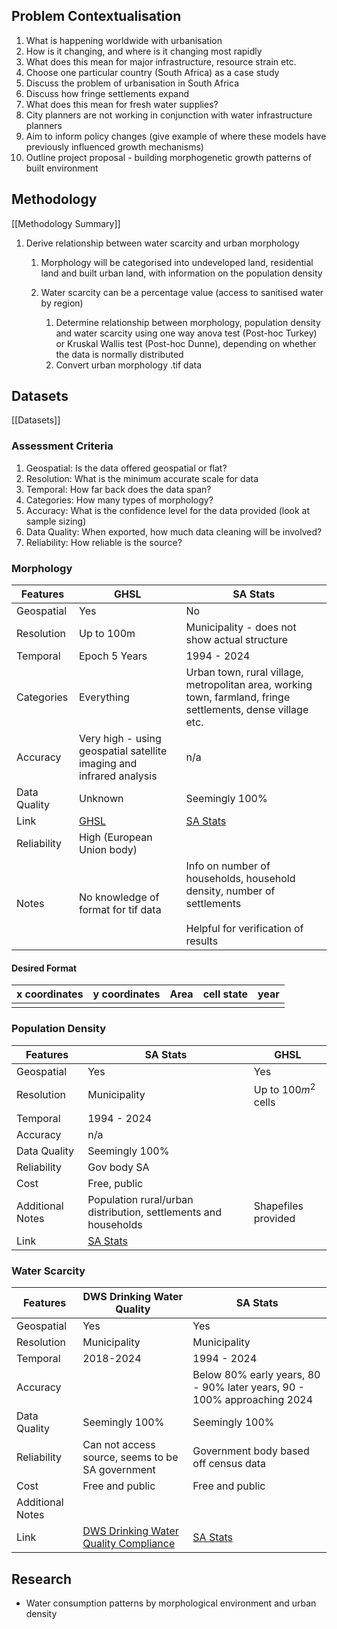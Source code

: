 ## Problem Contextualisation

1. What is happening worldwide with urbanisation
2. How is it changing, and where is it changing most rapidly
3. What does this mean for major infrastructure, resource strain etc.
4. Choose one particular country (South Africa) as a case study
5. Discuss the problem of urbanisation in South Africa
6. Discuss how fringe settlements expand
7. What does this mean for fresh water supplies?
8. City planners are not working in conjunction with water infrastructure planners
9. Aim to inform policy changes (give example of where these models have previously influenced growth mechanisms)
10. Outline project proposal - building morphogenetic growth patterns of built environment

## Methodology
[[Methodology Summary]]

1. Derive relationship between water scarcity and urban morphology
	1. Morphology will be categorised into undeveloped land, residential land and built urban land, with information on the population density
	2. Water scarcity can be a percentage value (access to sanitised water by region)

		1. Determine relationship between morphology, population density and water scarcity using one way anova test (Post-hoc Turkey) or Kruskal Wallis test (Post-hoc Dunne), depending on whether the data is normally distributed
		2. Convert urban morphology .tif data 
## Datasets
[[Datasets]]
### Assessment Criteria

1. Geospatial: Is the data offered geospatial or flat?
2. Resolution: What is the minimum accurate scale for data
3. Temporal: How far back does the data span?
4. Categories: How many types of morphology?
5. Accuracy: What is the confidence level for the data provided (look at sample sizing)
6. Data Quality: When exported, how much data cleaning will be involved?
8. Reliability: How reliable is the source?

### Morphology

| Features     | GHSL                                                                        | SA Stats                                                                                                                                                    |
| ------------ | --------------------------------------------------------------------------- | ----------------------------------------------------------------------------------------------------------------------------------------------------------- |
| Geospatial   | Yes                                                                         | No                                                                                                                                                          |
| Resolution   | Up to 100m                                                                  | Municipality - does not show actual structure                                                                                                               |
| Temporal     | Epoch 5 Years                                                               | 1994 - 2024                                                                                                                                                 |
| Categories   | Everything                                                                  | Urban town, rural village, metropolitan area, working town, farmland, fringe settlements, dense village etc.                                                |
| Accuracy     | Very high - using geospatial satellite imaging and infrared analysis        | n/a                                                                                                                                                         |
| Data Quality | Unknown                                                                     | Seemingly 100%                                                                                                                                              |
| Link         | [GHSL](https://human-settlement.emergency.copernicus.eu/visualisation.php#) | [SA Stats](https://ws.dws.gov.za/wsks/spatial_OnTrack_leaf.aspx?SubjectAreaID=1&DataTopicDetailID=3&DisplayTypeId=7&PerspectiveID=0&LvlID=10&DataTopicID=1) |
| Reliability  | High (European Union body)                                                  |                                                                                                                                                             |
| Notes        | No knowledge of format for tif data                                         | Info on number of households, household density, number of settlements<br><br>Helpful for verification of results                                           |
#### Desired Format

| x coordinates | y coordinates | Area | cell state | year |
| ------------- | ------------- | ---- | ---------- | ---- |
|               |               |      |            |      |
 
### Population Density

| Features         | SA Stats                                                                                                                                                    | GHSL                 |
| ---------------- | ----------------------------------------------------------------------------------------------------------------------------------------------------------- | -------------------- |
| Geospatial       | Yes                                                                                                                                                         | Yes                  |
| Resolution       | Municipality                                                                                                                                                | Up to 100$m^2$ cells |
| Temporal         | 1994 - 2024                                                                                                                                                 |                      |
| Accuracy         | n/a                                                                                                                                                         |                      |
| Data Quality     | Seemingly 100%                                                                                                                                              |                      |
| Reliability      | Gov body SA                                                                                                                                                 |                      |
| Cost             | Free, public                                                                                                                                                |                      |
| Additional Notes | Population rural/urban distribution, settlements and households                                                                                             | Shapefiles provided  |
| Link             | [SA Stats](https://ws.dws.gov.za/wsks/spatial_OnTrack_leaf.aspx?SubjectAreaID=1&DataTopicDetailID=3&DisplayTypeId=7&PerspectiveID=0&LvlID=10&DataTopicID=1) |                      |
### Water Scarcity

| Features         | DWS Drinking Water Quality                                                  | SA Stats                                                                                                                                                      |
| ---------------- | --------------------------------------------------------------------------- | ------------------------------------------------------------------------------------------------------------------------------------------------------------- |
| Geospatial       | Yes                                                                         | Yes                                                                                                                                                           |
| Resolution       | Municipality                                                                | Municipality                                                                                                                                                  |
| Temporal         | 2018-2024                                                                   | 1994 - 2024                                                                                                                                                   |
| Accuracy         |                                                                             | Below 80% early years, 80 - 90% later years, 90 - 100% approaching 2024                                                                                       |
| Data Quality     | Seemingly 100%                                                              | Seemingly 100%                                                                                                                                                |
| Reliability      | Can not access source, seems to be SA government                            | Government body based off census data                                                                                                                         |
| Cost             | Free and public                                                             | Free and public                                                                                                                                               |
| Additional Notes |                                                                             |                                                                                                                                                               |
| Link             | [DWS Drinking Water Quality Compliance](https://www.dws.gov.za/niwis2/dwq2) | [SA Stats](https://ws.dws.gov.za/wsks/spatial_OnTrack_leaf.aspx?SubjectAreaID=2&DataTopicDetailID=77&DisplayTypeId=7&PerspectiveID=0&LvlID=10&DataTopicID=35) |
## Research

- Water consumption patterns by morphological environment and urban density